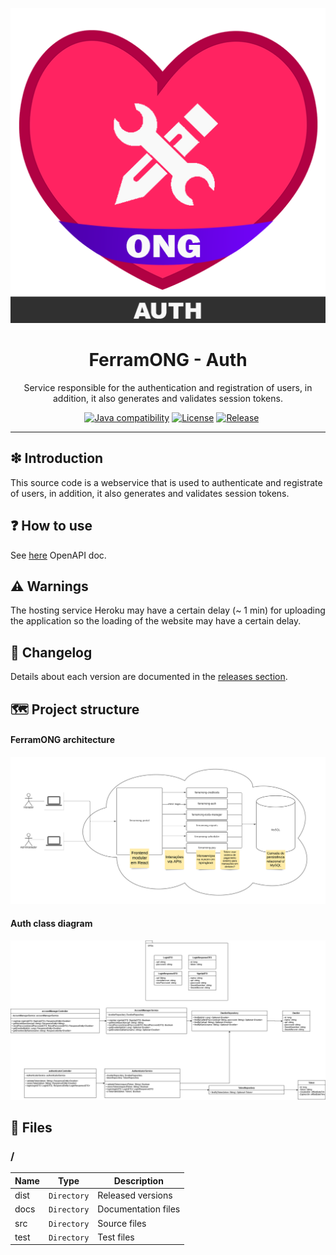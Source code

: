 <p align='center'>
<img src='https://raw.githubusercontent.com/FerramONG/ferramong-auth/master/docs/img/logo/logo.png?raw=true' />
</p>

<h1 align='center'>FerramONG - Auth</h1>
<p align='center'>Service responsible for the authentication and registration of users, in addition, it also generates and validates session tokens.</p>
<p align="center">
	<a href="https://github.com/FerramONG/ferramong-auth/actions/workflows/windows.yml"><img src="https://github.com/FerramONG/ferramong-auth/actions/workflows/windows.yml/badge.svg" alt=""></a>
	<a href="https://github.com/FerramONG/ferramong-auth/actions/workflows/macos.yml"><img src="https://github.com/FerramONG/ferramong-auth/actions/workflows/macos.yml/badge.svg" alt=""></a>
	<a href="https://github.com/FerramONG/ferramong-auth/actions/workflows/ubuntu.yml"><img src="https://github.com/FerramONG/ferramong-auth/actions/workflows/ubuntu.yml/badge.svg" alt=""></a>
	<a href="http://java.oracle.com"><img src="https://img.shields.io/badge/java-12+-D0008F.svg" alt="Java compatibility"></a>
	<a href="https://github.com/FerramONG/ferramong-auth/blob/master/LICENSE"><img src="https://img.shields.io/badge/License-BSD0-919191.svg" alt="License"></a>
	<a href="https://github.com/FerramONG/ferramong-auth/releases"><img src="https://img.shields.io/github/v/release/FerramONG/ferramong-auth" alt="Release"></a>
</p>
<hr />

## ❇ Introduction
This source code is a webservice that is used to authenticate and registrate of users, in addition, it also generates and validates session tokens.

## ❓ How to use
See [here](https://ferramong-auth.herokuapp.com/swagger-ui/index.html?configUrl=/v3/api-docs/swagger-config) OpenAPI doc.

## ⚠ Warnings
The hosting service Heroku may have a certain delay (~ 1 min) for uploading the application so the loading of the website may have a certain delay. 

## 🚩 Changelog
Details about each version are documented in the [releases section](https://github.com/FerramONG/ferramong-auth/releases).

## 🗺 Project structure
#### FerramONG architecture
![global-schema](https://raw.githubusercontent.com/FerramONG/ferramong-auth/master/docs/img/schemas/architecture.png?raw=true)

#### Auth class diagram
![class-diagram](https://raw.githubusercontent.com/FerramONG/ferramong-auth/master/docs/img/diagrams/class-diagram.png?raw=true)

## 📁 Files
### /
|        Name 	|Type|Description|
|----------------|-------------------------------|-----------------------------|
|dist |`Directory`|Released versions|
|docs |`Directory`|Documentation files|
|src     |`Directory`| Source files |
|test     |`Directory`| Test files |
